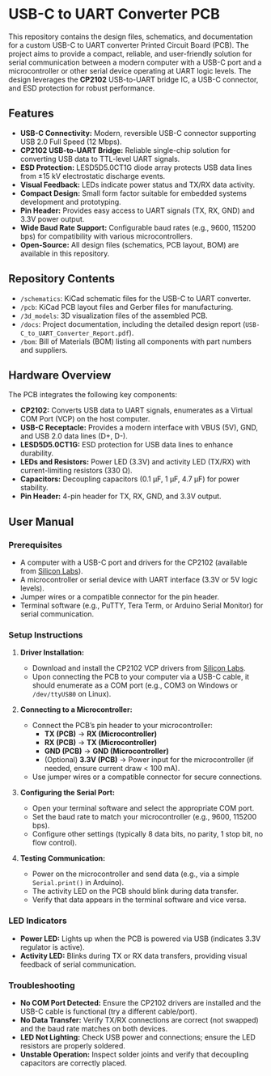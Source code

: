 # USB-C to UART Converter PCB

This repository contains the design files, schematics, and documentation for a custom USB-C to UART converter Printed Circuit Board (PCB). The project aims to provide a compact, reliable, and user-friendly solution for serial communication between a modern computer with a USB-C port and a microcontroller or other serial device operating at UART logic levels. The design leverages the **CP2102** USB-to-UART bridge IC, a USB-C connector, and ESD protection for robust performance.

## Features
- **USB-C Connectivity:** Modern, reversible USB-C connector supporting USB 2.0 Full Speed (12 Mbps).
- **CP2102 USB-to-UART Bridge:** Reliable single-chip solution for converting USB data to TTL-level UART signals.
- **ESD Protection:** LESD5D5.0CT1G diode array protects USB data lines from ±15 kV electrostatic discharge events.
- **Visual Feedback:** LEDs indicate power status and TX/RX data activity.
- **Compact Design:** Small form factor suitable for embedded systems development and prototyping.
- **Pin Header:** Provides easy access to UART signals (TX, RX, GND) and 3.3V power output.
- **Wide Baud Rate Support:** Configurable baud rates (e.g., 9600, 115200 bps) for compatibility with various microcontrollers.
- **Open-Source:** All design files (schematics, PCB layout, BOM) are available in this repository.

## Repository Contents
- `/schematics`: KiCad schematic files for the USB-C to UART converter.
- `/pcb`: KiCad PCB layout files and Gerber files for manufacturing.
- `/3d_models`: 3D visualization files of the assembled PCB.
- `/docs`: Project documentation, including the detailed design report (`USB-C_to_UART_Converter_Report.pdf`).
- `/bom`: Bill of Materials (BOM) listing all components with part numbers and suppliers.

## Hardware Overview
The PCB integrates the following key components:
- **CP2102:** Converts USB data to UART signals, enumerates as a Virtual COM Port (VCP) on the host computer.
- **USB-C Receptacle:** Provides a modern interface with VBUS (5V), GND, and USB 2.0 data lines (D+, D-).
- **LESD5D5.0CT1G:** ESD protection for USB data lines to enhance durability.
- **LEDs and Resistors:** Power LED (3.3V) and activity LED (TX/RX) with current-limiting resistors (330 Ω).
- **Capacitors:** Decoupling capacitors (0.1 µF, 1 µF, 4.7 µF) for power stability.
- **Pin Header:** 4-pin header for TX, RX, GND, and 3.3V output.

## User Manual
### Prerequisites
- A computer with a USB-C port and drivers for the CP2102 (available from [Silicon Labs](https://www.silabs.com/interface/usb-bridges/classic/device.cp2102)).
- A microcontroller or serial device with UART interface (3.3V or 5V logic levels).
- Jumper wires or a compatible connector for the pin header.
- Terminal software (e.g., PuTTY, Tera Term, or Arduino Serial Monitor) for serial communication.

### Setup Instructions
1. **Driver Installation:**
   - Download and install the CP2102 VCP drivers from [Silicon Labs](https://www.silabs.com/interface/usb-bridges/classic/device.cp2102).
   - Upon connecting the PCB to your computer via a USB-C cable, it should enumerate as a COM port (e.g., COM3 on Windows or `/dev/ttyUSB0` on Linux).

2. **Connecting to a Microcontroller:**
   - Connect the PCB’s pin header to your microcontroller:
     - **TX (PCB)** → **RX (Microcontroller)**
     - **RX (PCB)** → **TX (Microcontroller)**
     - **GND (PCB)** → **GND (Microcontroller)**
     - (Optional) **3.3V (PCB)** → Power input for the microcontroller (if needed, ensure current draw < 100 mA).
   - Use jumper wires or a compatible connector for secure connections.

3. **Configuring the Serial Port:**
   - Open your terminal software and select the appropriate COM port.
   - Set the baud rate to match your microcontroller (e.g., 9600, 115200 bps).
   - Configure other settings (typically 8 data bits, no parity, 1 stop bit, no flow control).

4. **Testing Communication:**
   - Power on the microcontroller and send data (e.g., via a simple `Serial.print()` in Arduino).
   - The activity LED on the PCB should blink during data transfer.
   - Verify that data appears in the terminal software and vice versa.

### LED Indicators
- **Power LED:** Lights up when the PCB is powered via USB (indicates 3.3V regulator is active).
- **Activity LED:** Blinks during TX or RX data transfers, providing visual feedback of serial communication.

### Troubleshooting
- **No COM Port Detected:** Ensure the CP2102 drivers are installed and the USB-C cable is functional (try a different cable/port).
- **No Data Transfer:** Verify TX/RX connections are correct (not swapped) and the baud rate matches on both devices.
- **LED Not Lighting:** Check USB power and connections; ensure the LED resistors are properly soldered.
- **Unstable Operation:** Inspect solder joints and verify that decoupling capacitors are correctly placed.


